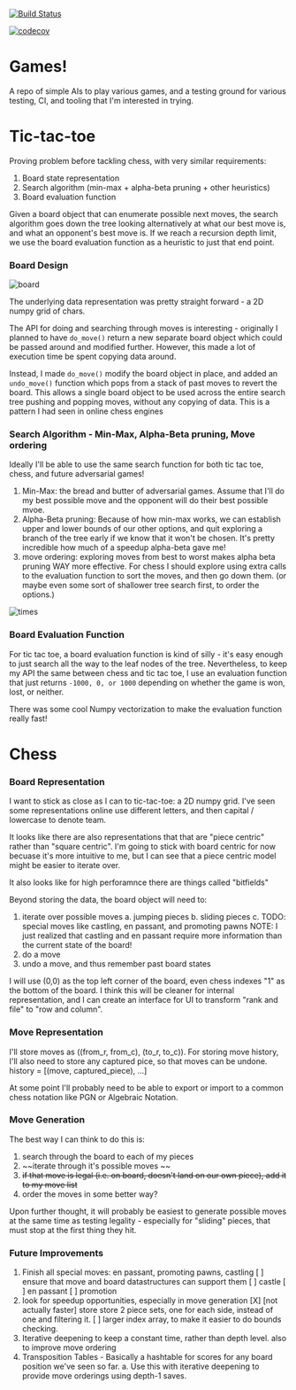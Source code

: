 [![Build Status](https://travis-ci.com/eschluntz/games.svg?branch=master)](https://travis-ci.com/eschluntz/games)

[![codecov](https://codecov.io/gh/eschluntz/games/branch/master/graph/badge.svg)](https://codecov.io/gh/eschluntz/games)

# Games!

A repo of simple AIs to play various games, and a testing ground for various testing, CI, and tooling that I'm interested in trying.

# Tic-tac-toe


Proving problem before tackling chess, with very similar requirements:

1. Board state representation
2. Search algorithm (min-max + alpha-beta pruning + other heuristics)
3. Board evaluation function

Given a board object that can enumerate possible next moves, the search algorithm goes down the tree looking alternatively at what our best move is, and what an opponent's best move is. If we reach a recursion depth limit, we use the board evaluation function as a heuristic to just that end point.

### Board Design

![board](https://github.com/eschluntz/games/blob/master/display.png?raw=true)

The underlying data representation was pretty straight forward - a 2D numpy grid of chars.

The API for doing and searching through moves is interesting - originally I planned to have
`do_move()` return a new separate board object which could be passed around and modified further. However, this made a lot of execution time be spent copying data around.

Instead, I made `do_move()` modify the board object in place, and added an `undo_move()` function which pops from a stack of past moves to revert the board. This allows a single board object to be used across the entire search tree pushing and popping moves, without any copying of data. This is a pattern I had seen in online chess engines

### Search Algorithm - Min-Max, Alpha-Beta pruning, Move ordering

Ideally I'll be able to use the same search function for both tic tac toe, chess, and future adversarial games!

1. Min-Max: the bread and butter of adversarial games. Assume that I'll do my best possible move and the opponent will do their best possible mvoe.
2. Alpha-Beta pruning: Because of how min-max works, we can establish upper and lower bounds of our other options, and quit exploring a branch of the tree early if we know that it won't be chosen. It's pretty incredible how much of a speedup alpha-beta gave me!
3. move ordering: exploring moves from best to worst makes alpha beta pruning WAY more effective. For chess I should explore using extra calls to the evaluation function to sort the moves, and then go down them. (or maybe even some sort of shallower tree search first, to order the options.)

![times](https://github.com/eschluntz/games/blob/master/time_graph.png?raw=true)

### Board Evaluation Function

For tic tac toe, a board evaluation function is kind of silly - it's easy enough to just search all the way to the leaf nodes of the tree. Nevertheless, to keep my API the same between chess and tic tac toe, I use an evaluation function that just returns `-1000, 0, or 1000` depending on whether the game is won, lost, or neither.

There was some cool Numpy vectorization to make the evaluation function really fast!


# Chess

### Board Representation

I want to stick as close as I can to tic-tac-toe: a 2D numpy grid. I've seen some representations online use different letters, and then capital / lowercase to denote team.

It looks like there are also representations that that are "piece centric" rather than "square centric". I'm going to stick with board centric for now becuase it's more intuitive to me, but I can see that a piece centric model might be easier to iterate over.

It also looks like for high perforamnce there are things called "bitfields"

Beyond storing the data, the board object will need to:

1. iterate over possible moves
  a. jumping pieces
  b. sliding pieces
  c. TODO: special moves like castling, en passant, and promoting pawns
     NOTE: I just realized that castling and en passant require more information than the current state of the board!
2. do a move
3. undo a move, and thus remember past board states

I will use (0,0) as the top left corner of the board, even chess indexes "1" as the bottom of the board. I think this will be cleaner for internal representation, and I can create an interface for UI to transform "rank and file" to "row and column".

### Move Representation

I'll store moves as ((from_r, from_c), (to_r, to_c)).
For storing move history, I'll also need to store any captured pice, so that moves can be undone.
history = [(move, captured_piece), ...]

At some point I'll probably need to be able to export or import to a common chess notation like PGN or Algebraic Notation.

### Move Generation

The best way I can think to do this is:

1. search through the board to each of my pieces
2. ~~iterate through it's possible moves ~~
3. ~~if that move is legal (i.e. on board, doesn't land on our own piece), add it to my move list~~
4. order the moves in some better way?

Upon further thought, it will probably be easiest to generate possible moves at the same time as testing legality - especially for "sliding" pieces, that must stop at the first thing they hit.

### Future Improvements

1. Finish all special moves: en passant, promoting pawns, castling
    [ ] ensure that move and board datastructures can support them
    [ ] castle
    [ ] en passant
    [ ] promotion
2. look for speedup opportunities, especially in move generation
    [X] [not actually faster] store store 2 piece sets, one for each side, instead of one and filtering it.
    [ ] larger index array, to make it easier to do bounds checking.
3. Iterative deepening to keep a constant time, rather than depth level. also to improve move ordering
4. Transposition Tables - Basically a hashtable for scores for any board position we've seen so far.
  a. Use this with iterative deepening to provide move orderings using depth-1 saves.
